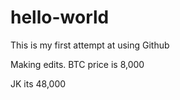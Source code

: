 # hello-world
This is my first attempt at using Github

Making edits. 
BTC price is 8,000

JK its 48,000

